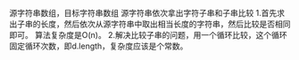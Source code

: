 源字符串数组，目标字符串数组
源字符串依次拿出字符子串和子串比较
1.首先求出子串的长度，然后依次从源字符串中取出相当长度的字符串，然后比较是否相同即可。
算法复杂度是O(n)。
2.解决比较子串的问题，用一个循环比较，这个循环固定循环次数，即d.length，复杂度应该是个常数。